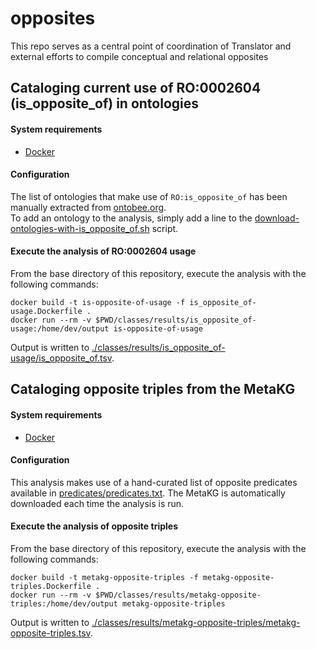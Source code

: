 # opposites
This repo serves as a central point of coordination of Translator and external efforts to compile conceptual and relational opposites


## Cataloging current use of RO:0002604 (is_opposite_of) in ontologies
#### System requirements
* [Docker](https://www.docker.com/)

#### Configuration
The list of ontologies that make use of `RO:is_opposite_of` has been manually extracted from [ontobee.org](http://www.ontobee.org/ontology/RO?iri=http://purl.obolibrary.org/obo/RO_0002604). <br> To add an ontology to the analysis, simply add a line to the [download-ontologies-with-is_opposite_of.sh]() script.

#### Execute the analysis of RO:0002604 usage
From the base directory of this repository, execute the analysis with the following commands:
```
docker build -t is-opposite-of-usage -f is_opposite_of-usage.Dockerfile .
docker run --rm -v $PWD/classes/results/is_opposite_of-usage:/home/dev/output is-opposite-of-usage
```

Output is written to [./classes/results/is_opposite_of-usage/is_opposite_of.tsv]().




## Cataloging opposite triples from the MetaKG
#### System requirements
* [Docker](https://www.docker.com/)

#### Configuration
This analysis makes use of a hand-curated list of opposite predicates available in [predicates/predicates.txt](). The MetaKG is automatically downloaded each time the analysis is run.

#### Execute the analysis of opposite triples
From the base directory of this repository, execute the analysis with the following commands:
```
docker build -t metakg-opposite-triples -f metakg-opposite-triples.Dockerfile .
docker run --rm -v $PWD/classes/results/metakg-opposite-triples:/home/dev/output metakg-opposite-triples
```

Output is written to [./classes/results/metakg-opposite-triples/metakg-opposite-triples.tsv]().